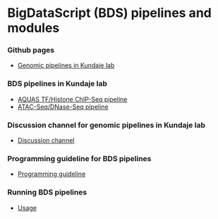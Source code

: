 BigDataScript (BDS) pipelines and modules
============

### Github pages

* [Genomic pipelines in Kundaje lab](https://kundajelab.github.io/bds_pipeline_modules/)

### BDS pipelines in Kundaje lab

* [AQUAS TF/Histone ChIP-Seq pipeline](https://github.com/kundajelab/TF_chipseq_pipeline)
* [ATAC-Seq/DNase-Seq pipeline](https://github.com/kundajelab/atac_dnase_pipelines)

### Discussion channel for genomic pipelines in Kundaje lab

* [Discussion channel](https://groups.google.com/forum/#!forum/klab_genomic_pipelines_discuss)

### Programming guideline for BDS pipelines

* [Programming guideline](README_CODE.md)

### Running BDS pipelines

* [Usage](README_PIPELINE.md)
